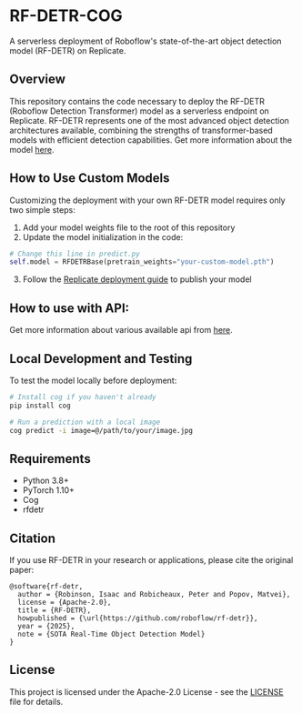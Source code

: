 # RF-DETR-COG

A serverless deployment of Roboflow's state-of-the-art object detection model (RF-DETR) on Replicate.

## Overview

This repository contains the code necessary to deploy the RF-DETR (Roboflow Detection Transformer) model as a serverless endpoint on Replicate. RF-DETR represents one of the most advanced object detection architectures available, combining the strengths of transformer-based models with efficient detection capabilities. Get more information about the model [here](https://blog.roboflow.com/rf-detr/).


## How to Use Custom Models

Customizing the deployment with your own RF-DETR model requires only two simple steps:

1.  Add your model weights file to the root of this repository
2.  Update the model initialization in the code:

```python
# Change this line in predict.py
self.model = RFDETRBase(pretrain_weights="your-custom-model.pth")
```

3.  Follow the [Replicate deployment guide](https://replicate.com/docs/guides/deploy-a-custom-model) to publish your model


## How to use with API:

Get more information about various available api from [here](https://replicate.com/hardikdava/rf-detr/api).

## Local Development and Testing

To test the model locally before deployment:

```bash
# Install cog if you haven't already
pip install cog

# Run a prediction with a local image
cog predict -i image=@/path/to/your/image.jpg

```

## Requirements

-   Python 3.8+
-   PyTorch 1.10+
-   Cog
- rfdetr

## Citation

If you use RF-DETR in your research or applications, please cite the original paper:

```
@software{rf-detr,
  author = {Robinson, Isaac and Robicheaux, Peter and Popov, Matvei},
  license = {Apache-2.0},
  title = {RF-DETR},
  howpublished = {\url{https://github.com/roboflow/rf-detr}},
  year = {2025},
  note = {SOTA Real-Time Object Detection Model}
}
```

## License

This project is licensed under the Apache-2.0 License - see the [LICENSE](https://github.com/roboflow/rf-detr/blob/main/LICENSE) file for details.
